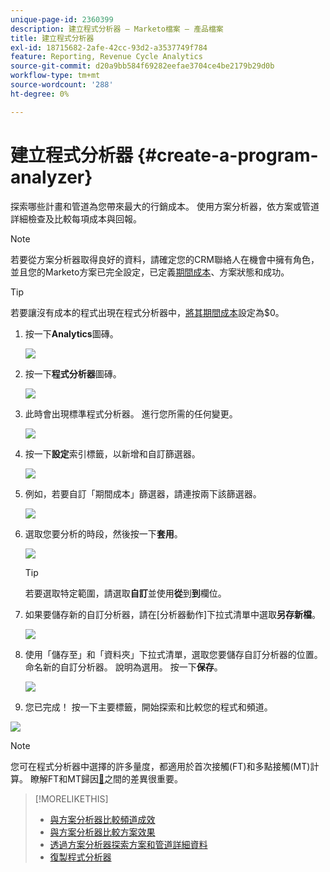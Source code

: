 ```yaml
---
unique-page-id: 2360399
description: 建立程式分析器 — Marketo檔案 — 產品檔案
title: 建立程式分析器
exl-id: 18715682-2afe-42cc-93d2-a3537749f784
feature: Reporting, Revenue Cycle Analytics
source-git-commit: d20a9bb584f69282eefae3704ce4be2179b29d0b
workflow-type: tm+mt
source-wordcount: '288'
ht-degree: 0%

---
```


# 建立程式分析器 {#create-a-program-analyzer}

探索哪些計畫和管道為您帶來最大的行銷成本。 使用方案分析器，依方案或管道詳細檢查及比較每項成本與回報。

>[!NOTE]
>
>若要從方案分析器取得良好的資料，請確定您的CRM聯絡人在機會中擁有角色，並且您的Marketo方案已完全設定，已定義[期間成本](/help/marketo/product-docs/reporting/revenue-cycle-analytics/revenue-tools/define-period-costs.md)、方案狀態和成功。

>[!TIP]
>
>若要讓沒有成本的程式出現在程式分析器中，[將其期間成本](/help/marketo/product-docs/reporting/revenue-cycle-analytics/revenue-tools/define-period-costs.md)設定為$0。

1. 按一下&#x200B;**Analytics**&#x200B;圖磚。

   ![](assets/image2014-9-17-13-3a7-3a1.png)

1. 按一下&#x200B;**程式分析器**&#x200B;圖磚。

   ![](assets/program-analyzer-icon-hand.png)

1. 此時會出現標準程式分析器。 進行您所需的任何變更。

   ![](assets/image2016-10-31-15-3a3-3a9.png)

1. 按一下&#x200B;**設定**&#x200B;索引標籤，以新增和自訂篩選器。

   ![](assets/image2016-10-31-15-3a25-3a57.png)

1. 例如，若要自訂「期間成本」篩選器，請連按兩下該篩選器。

   ![](assets/image2016-10-31-15-3a33-3a2.png)

1. 選取您要分析的時段，然後按一下&#x200B;**套用**。

   ![](assets/image2016-10-31-15-3a30-3a32.png)

   >[!TIP]
   >
   >若要選取特定範圍，請選取&#x200B;**自訂**&#x200B;並使用&#x200B;**從**&#x200B;到&#x200B;**到**&#x200B;欄位。

1. 如果要儲存新的自訂分析器，請在[分析器動作]下拉式清單中選取&#x200B;**另存新檔**。

   ![](assets/image2016-10-31-15-3a5-3a8.png)

1. 使用「儲存至」和「資料夾」下拉式清單，選取您要儲存自訂分析器的位置。 命名新的自訂分析器。 說明為選用。 按一下&#x200B;**保存**。

   ![](assets/image2016-10-31-15-3a7-3a19.png)

1. 您已完成！ 按一下主要標籤，開始探索和比較您的程式和頻道。

![](assets/november-custom-report.png)

>[!NOTE]
>
>您可在程式分析器中選擇的許多量度，都適用於首次接觸(FT)和多點接觸(MT)計算。 瞭解FT和MT歸因[&#128279;](/help/marketo/product-docs/reporting/revenue-cycle-analytics/revenue-tools/attribution/understanding-attribution.md)之間的差異很重要。

>[!MORELIKETHIS]
>
>* [與方案分析器比較頻道成效](/help/marketo/product-docs/reporting/revenue-cycle-analytics/program-analytics/compare-channel-effectiveness-with-the-program-analyzer.md)
>* [與方案分析器比較方案效果](/help/marketo/product-docs/reporting/revenue-cycle-analytics/program-analytics/compare-program-effectiveness-with-the-program-analyzer.md)
>* [透過方案分析器探索方案和管道詳細資料](/help/marketo/product-docs/reporting/revenue-cycle-analytics/program-analytics/explore-program-and-channel-details-with-the-program-analyzer.md)
>* [復製程式分析器](/help/marketo/product-docs/reporting/revenue-cycle-analytics/program-analytics/clone-a-program-analyzer.md)
